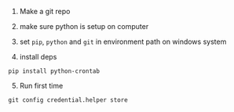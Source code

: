 1) Make a git repo
2) make sure python is setup on computer

3) set `pip`, `python` and `git` in environment path on windows system

4) install deps
```
pip install python-crontab
```

5) Run first time
```
git config credential.helper store
```